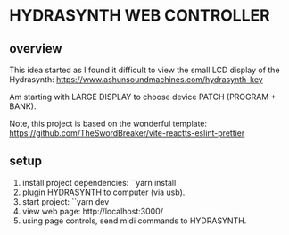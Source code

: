 # HYDRASYNTH WEB CONTROLLER

## overview
This idea started as I found it difficult to view the small LCD display of the Hydrasynth:
https://www.ashunsoundmachines.com/hydrasynth-key

Am starting with LARGE DISPLAY to choose device PATCH (PROGRAM + BANK).

Note, this project is based on the wonderful template:
https://github.com/TheSwordBreaker/vite-reactts-eslint-prettier

## setup
1. install project dependencies:
  ``yarn install
2. plugin HYDRASYNTH to computer (via usb).
3. start project:
  ``yarn dev
4. view web page:
   http://localhost:3000/
5. using page controls, send midi commands to HYDRASYNTH.
